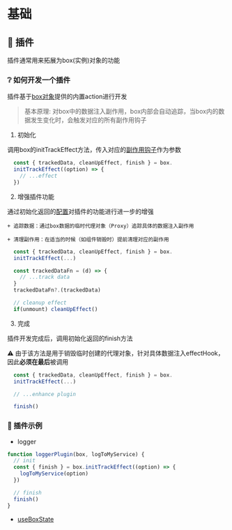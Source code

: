 # 基础

## 🔩 插件
  插件通常用来拓展为box(实例)对象的功能

### ❔ 如何开发一个插件
  插件基于[box对象](/base?id=box)提供的内置action进行开发

> 基本原理: 对box中的数据注入副作用，box内部会自动追踪，当box内的数据发生变化时，会触发对应的所有副作用钩子

1. 初始化

  调用box的initTrackEffect方法，传入对应的[副作用钩子](/base?id=effecthook)作为参数
```js
  const { trackedData, cleanUpEffect, finish } = box.
  initTrackEffect((option) => {
    // ...effect
  })
```

2. 增强插件功能

  通过初始化返回的[配置](/base?id=drafttrackeffectoption)对插件的功能进行进一步的增强
  
    + 追踪数据：通过box数据的临时代理对象（Proxy）追踪具体的数据注入副作用

    + 清理副作用：在适当的时候（如组件销毁时）提前清理对应的副作用

```js
  const { trackedData, cleanUpEffect, finish } = box.
  initTrackEffect(...)

  const trackedDataFn = (d) => {
    // ...track data
  }
  trackedDataFn?.(trackedData)

  // cleanup effect
  if(unmount) cleanUpEffect()
```

3. 完成

  插件开发完成后，调用初始化返回的finish方法
  
  ⚠ 由于该方法是用于销毁临时创建的代理对象，针对具体数据注入effectHook，因此**必须在最后**被调用
```js
  const { trackedData, cleanUpEffect, finish } = box.
  initTrackEffect(...)

  // ...enhance plugin

  finish()
```


### 🌰 插件示例

+ logger

```js
function loggerPlugin(box, logToMyService) {
  // init
  const { finish } = box.initTrackEffect((option) => {
    logToMyService(option)
  })

  // finish
  finish()
}
```

+ [useBoxState](https://github.com/Keylenn/boxjs/blob/box-plugin-react-use-box-state/packages/box-plugin-react-use-box-state/src/core/useBoxState.ts#L6)